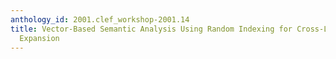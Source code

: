 ```yaml
---
anthology_id: 2001.clef_workshop-2001.14
title: Vector-Based Semantic Analysis Using Random Indexing for Cross-Lingual Query
  Expansion
---
```

